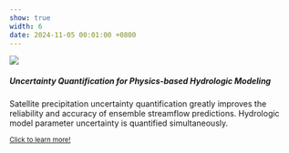 ```yaml
---
show: true
width: 6
date: 2024-11-05 00:01:00 +0800
---
```

<div>
  <img data-src="{{ 'assets/images/proj22.png' | relative_url }}" class="lazy w-100 rounded-top" src="{{ '/assets/images/empty_300x200.png' | relative_url }}">
  <div class="card-body">
    <h5 class="card-title">Uncertainty Quantification for Physics-based Hydrologic Modeling</h5>
    <p class="card-text">
      Satellite precipitation uncertainty quantification greatly improves the reliability and accuracy of ensemble streamflow predictions. Hydrologic model parameter uncertainty is quantified simultaneously.
    </p>
    <p class="card-text"><small><a href="https://kaidiwisc.github.io/KaidiPeng.github.io/showcase/proj2" target="_blank">Click to learn more!</a></small></p>
  </div>
</div>
